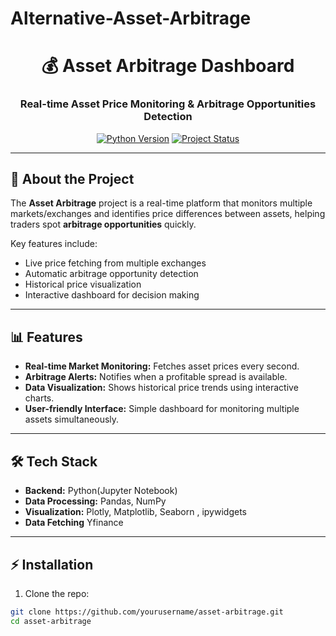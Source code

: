 # Alternative-Asset-Arbitrage
<h1 align="center">💰 Asset Arbitrage Dashboard</h1>
<h3 align="center">Real-time Asset Price Monitoring & Arbitrage Opportunities Detection</h3>

<p align="center">
  <a href="#"><img src="https://img.shields.io/badge/Python-3.11-blue.svg" alt="Python Version"/></a>
  <a href="#"><img src="https://img.shields.io/badge/Status-Active-brightgreen.svg" alt="Project Status"/></a>
</p>

---

## 🚀 About the Project
The **Asset Arbitrage** project is a real-time platform that monitors multiple markets/exchanges and identifies price differences between assets, helping traders spot **arbitrage opportunities** quickly.  

Key features include:  
- Live price fetching from multiple exchanges  
- Automatic arbitrage opportunity detection  
- Historical price visualization  
- Interactive dashboard for decision making  

---

## 📊 Features
- **Real-time Market Monitoring:** Fetches asset prices every second.  
- **Arbitrage Alerts:** Notifies when a profitable spread is available.  
- **Data Visualization:** Shows historical price trends using interactive charts.  
- **User-friendly Interface:** Simple dashboard for monitoring multiple assets simultaneously.  

---

## 🛠 Tech Stack
- **Backend:** Python(Jupyter Notebook)  
- **Data Processing:** Pandas, NumPy  
- **Visualization:** Plotly, Matplotlib, Seaborn , ipywidgets  
- **Data Fetching** Yfinance 
---

## ⚡ Installation
1. Clone the repo:  
```bash
git clone https://github.com/yourusername/asset-arbitrage.git
cd asset-arbitrage

